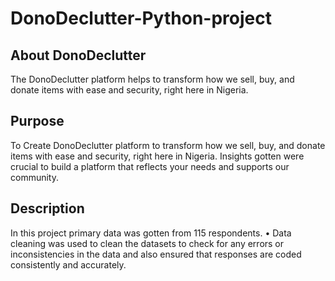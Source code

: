 # DonoDeclutter-Python-project

## About DonoDeclutter

The DonoDeclutter platform helps to transform how we sell, buy, and donate items with ease and security, right here in Nigeria. 
## Purpose

To Create DonoDeclutter platform to transform how we sell, buy, and donate items with ease and security, right here in Nigeria.  Insights gotten were crucial to build a platform that reflects your needs and supports our community.

## Description

In this project primary data was gotten from 115 respondents. • Data cleaning was used to clean the datasets to check for any errors or inconsistencies in the data and also	ensured that responses are coded consistently and accurately.



